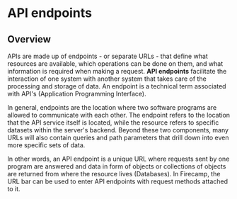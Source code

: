 # API endpoints

## Overview

APIs are made up of endpoints - or separate URLs - that define what resources are available, which operations can be done on them, and what information is required when making a request. **API endpoints** facilitate the interaction of one system with another system that takes care of the processing and storage of data. An endpoint is a technical term associated with API's (Application Programming Interface).

In general, endpoints are the location where two software programs are allowed to communicate with each other. The endpoint refers to the location that the API service itself is located, while the resource refers to specific datasets within the server's backend. Beyond these two components, many URLs will also contain queries and path parameters that drill down into even more specific sets of data.

In other words, an API endpoint is a unique URL where requests sent by one program are answered and data in form of objects or collections of objects are returned from where the resource lives (Databases). In Firecamp, the URL bar can be used to enter API endpoints with request methods attached to it.
